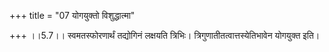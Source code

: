 +++
title = "07 योगयुक्तो विशुद्धात्मा"

+++
।।5.7।। स्वमतस्फोरणार्थं तद्योगिनं लक्षयति त्रिभिः।
त्रिगुणातीतत्वात्तस्येतिभावेन योगयुक्त इति।
